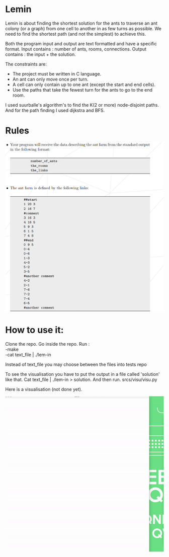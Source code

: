 # Lemin

Lemin is about finding the shortest solution for the ants to traverse an ant colony (or a graph) from one cell to another in as few turns as possible. We need to find the shortest path (and not the simplest) to achieve this.

Both the program input and output are text formatted and have a specific format. Input contains : number of ants, rooms, connections. Output contains : the input + the solution.

The constraints are:

* The project must be written in C language.
* An ant can only move once per turn.
* A cell can only contain up to one ant (except the start and end cells).
* Use the paths that take the fewest turn for the ants to go to the end room.

I used suurballe's algorithm's to find the K(2 or more) node-disjoint paths.
And for the path finding I used dijkstra and BFS.

# Rules

![Alt text](rules.png?raw=true "Rules")

# How to use it:

Clone the repo.
Go inside the repo.
Run :  
-make  
-cat text_file &#124; ./lem-in  

Instead of text_file you may choose between the files into tests repo  

To see the visualisation you have to put the output in a file called 'solution' like that.
Cat text_file &#124; ./lem-in > solution.
And then run.
srcs/visu/visu.py

Here is a visualisation (not done yet).

![](lemin.gif)
